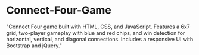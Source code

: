 # Connect-Four-Game
"Connect Four game built with HTML, CSS, and JavaScript. Features a 6x7 grid, two-player gameplay with blue and red chips, and win detection for horizontal, vertical, and diagonal connections. Includes a responsive UI with Bootstrap and jQuery."
